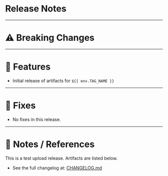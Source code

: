 # Release Notes

---
# ⚠️ Breaking Changes


---
# 🚀 Features
- Initial release of artifacts for `${{ env.TAG_NAME }}`

---

# 🐛 Fixes
- No fixes in this release.

---

# 📝 Notes / References
This is a test upload release. Artifacts are listed below.
- See the full changelog at: [CHANGELOG.md](./CHANGELOG.md)